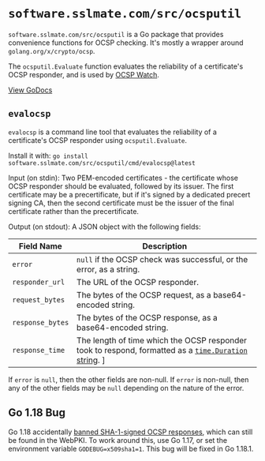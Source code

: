# `software.sslmate.com/src/ocsputil`

`software.sslmate.com/src/ocsputil` is a Go package that provides convenience functions for OCSP checking.  It's mostly a wrapper around `golang.org/x/crypto/ocsp`.

The `ocsputil.Evaluate` function evaluates the reliability of a certificate's OCSP responder, and is used by [OCSP Watch](https://sslmate.com/labs/ocsp_watch).

[View GoDocs](https://pkg.go.dev/software.sslmate.com/src/ocsputil)

## `evalocsp`

`evalocsp` is a command line tool that evaluates the reliability of a certificate's OCSP responder using `ocsputil.Evaluate`.

Install it with: `go install software.sslmate.com/src/ocsputil/cmd/evalocsp@latest`

Input (on stdin): Two PEM-encoded certificates - the certificate whose OCSP responder should be evaluated, followed by its issuer.  The first certificate may be a precertificate, but if it's signed by a dedicated precert signing CA, then the second certificate must be the issuer of the final certificate rather than the precertificate.

Output (on stdout): A JSON object with the following fields:

| Field Name       | Description |
| ---------------- | ----------- |
| `error`          | `null` if the OCSP check was successful, or the error, as a string. |
| `responder_url`  | The URL of the OCSP responder. |
| `request_bytes`  | The bytes of the OCSP request, as a base64-encoded string. |
| `response_bytes` | The bytes of the OCSP response, as a base64-encoded string. |
| `response_time`  | The length of time which the OCSP responder took to respond, formatted as a [`time.Duration` string](https://pkg.go.dev/time#Duration.String). ]

If `error` is `null`, then the other fields are non-null.  If `error` is non-null, then any of the other fields may be `null` depending on the nature of the error.

## Go 1.18 Bug

Go 1.18 accidentally [banned SHA-1-signed OCSP responses](https://github.com/golang/go/issues/41682#issuecomment-1072695832), which can still be found in the WebPKI.  To work around this, use Go 1.17, or set the environment variable `GODEBUG=x509sha1=1`.  This bug will be fixed in Go 1.18.1.
